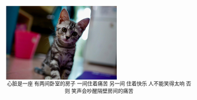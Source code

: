 ﻿---
date: 2018-01-03 13:51:05
type: "about"
comments: true
---
<img src="/upload/about.jpg" width = "300" height = "200" alt="about" align=center />
<div style="text-align:center;">
心脏是一座
有两间卧室的房子
一间住着痛苦
另一间
住着快乐
人不能笑得太响
否则
笑声会吵醒隔壁房间的痛苦
</div>